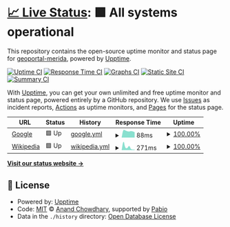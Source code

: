 # [📈 Live Status](https://geoportal-merida.github.io/upptime): <!--live status--> **🟩 All systems operational**

This repository contains the open-source uptime monitor and status page for [geoportal-merida](https://geoportal-merida.github.io/upptime), powered by [Upptime](https://github.com/upptime/upptime).

[![Uptime CI](https://github.com/geoportal-merida/upptime/workflows/Uptime%20CI/badge.svg)](https://github.com/geoportal-merida/upptime/actions?query=workflow%3A%22Uptime+CI%22)
[![Response Time CI](https://github.com/geoportal-merida/upptime/workflows/Response%20Time%20CI/badge.svg)](https://github.com/geoportal-merida/upptime/actions?query=workflow%3A%22Response+Time+CI%22)
[![Graphs CI](https://github.com/geoportal-merida/upptime/workflows/Graphs%20CI/badge.svg)](https://github.com/geoportal-merida/upptime/actions?query=workflow%3A%22Graphs+CI%22)
[![Static Site CI](https://github.com/geoportal-merida/upptime/workflows/Static%20Site%20CI/badge.svg)](https://github.com/geoportal-merida/upptime/actions?query=workflow%3A%22Static+Site+CI%22)
[![Summary CI](https://github.com/geoportal-merida/upptime/workflows/Summary%20CI/badge.svg)](https://github.com/geoportal-merida/upptime/actions?query=workflow%3A%22Summary+CI%22)

With [Upptime](https://upptime.js.org), you can get your own unlimited and free uptime monitor and status page, powered entirely by a GitHub repository. We use [Issues](https://github.com/geoportal-merida/upptime/issues) as incident reports, [Actions](https://github.com/geoportal-merida/upptime/actions) as uptime monitors, and [Pages](https://geoportal-merida.github.io/upptime) for the status page.

<!--start: status pages-->
<!-- This summary is generated by Upptime (https://github.com/upptime/upptime) -->
<!-- Do not edit this manually, your changes will be overwritten -->
<!-- prettier-ignore -->
| URL | Status | History | Response Time | Uptime |
| --- | ------ | ------- | ------------- | ------ |
| <img alt="" src="https://icons.duckduckgo.com/ip3/www.google.com.ico" height="13"> [Google](https://www.google.com) | 🟩 Up | [google.yml](https://github.com/geoportal-merida/upptime/commits/HEAD/history/google.yml) | <details><summary><img alt="Response time graph" src="./graphs/google/response-time-week.png" height="20"> 88ms</summary><br><a href="https://geoportal-merida.github.io/upptime/history/google"><img alt="Response time 92" src="https://img.shields.io/endpoint?url=https%3A%2F%2Fraw.githubusercontent.com%2Fgeoportal-merida%2Fupptime%2FHEAD%2Fapi%2Fgoogle%2Fresponse-time.json"></a><br><a href="https://geoportal-merida.github.io/upptime/history/google"><img alt="24-hour response time 73" src="https://img.shields.io/endpoint?url=https%3A%2F%2Fraw.githubusercontent.com%2Fgeoportal-merida%2Fupptime%2FHEAD%2Fapi%2Fgoogle%2Fresponse-time-day.json"></a><br><a href="https://geoportal-merida.github.io/upptime/history/google"><img alt="7-day response time 88" src="https://img.shields.io/endpoint?url=https%3A%2F%2Fraw.githubusercontent.com%2Fgeoportal-merida%2Fupptime%2FHEAD%2Fapi%2Fgoogle%2Fresponse-time-week.json"></a><br><a href="https://geoportal-merida.github.io/upptime/history/google"><img alt="30-day response time 92" src="https://img.shields.io/endpoint?url=https%3A%2F%2Fraw.githubusercontent.com%2Fgeoportal-merida%2Fupptime%2FHEAD%2Fapi%2Fgoogle%2Fresponse-time-month.json"></a><br><a href="https://geoportal-merida.github.io/upptime/history/google"><img alt="1-year response time 92" src="https://img.shields.io/endpoint?url=https%3A%2F%2Fraw.githubusercontent.com%2Fgeoportal-merida%2Fupptime%2FHEAD%2Fapi%2Fgoogle%2Fresponse-time-year.json"></a></details> | <details><summary><a href="https://geoportal-merida.github.io/upptime/history/google">100.00%</a></summary><a href="https://geoportal-merida.github.io/upptime/history/google"><img alt="All-time uptime 100.00%" src="https://img.shields.io/endpoint?url=https%3A%2F%2Fraw.githubusercontent.com%2Fgeoportal-merida%2Fupptime%2FHEAD%2Fapi%2Fgoogle%2Fuptime.json"></a><br><a href="https://geoportal-merida.github.io/upptime/history/google"><img alt="24-hour uptime 100.00%" src="https://img.shields.io/endpoint?url=https%3A%2F%2Fraw.githubusercontent.com%2Fgeoportal-merida%2Fupptime%2FHEAD%2Fapi%2Fgoogle%2Fuptime-day.json"></a><br><a href="https://geoportal-merida.github.io/upptime/history/google"><img alt="7-day uptime 100.00%" src="https://img.shields.io/endpoint?url=https%3A%2F%2Fraw.githubusercontent.com%2Fgeoportal-merida%2Fupptime%2FHEAD%2Fapi%2Fgoogle%2Fuptime-week.json"></a><br><a href="https://geoportal-merida.github.io/upptime/history/google"><img alt="30-day uptime 100.00%" src="https://img.shields.io/endpoint?url=https%3A%2F%2Fraw.githubusercontent.com%2Fgeoportal-merida%2Fupptime%2FHEAD%2Fapi%2Fgoogle%2Fuptime-month.json"></a><br><a href="https://geoportal-merida.github.io/upptime/history/google"><img alt="1-year uptime 100.00%" src="https://img.shields.io/endpoint?url=https%3A%2F%2Fraw.githubusercontent.com%2Fgeoportal-merida%2Fupptime%2FHEAD%2Fapi%2Fgoogle%2Fuptime-year.json"></a></details>
| <img alt="" src="https://icons.duckduckgo.com/ip3/en.wikipedia.org.ico" height="13"> [Wikipedia](https://en.wikipedia.org) | 🟩 Up | [wikipedia.yml](https://github.com/geoportal-merida/upptime/commits/HEAD/history/wikipedia.yml) | <details><summary><img alt="Response time graph" src="./graphs/wikipedia/response-time-week.png" height="20"> 271ms</summary><br><a href="https://geoportal-merida.github.io/upptime/history/wikipedia"><img alt="Response time 323" src="https://img.shields.io/endpoint?url=https%3A%2F%2Fraw.githubusercontent.com%2Fgeoportal-merida%2Fupptime%2FHEAD%2Fapi%2Fwikipedia%2Fresponse-time.json"></a><br><a href="https://geoportal-merida.github.io/upptime/history/wikipedia"><img alt="24-hour response time 49" src="https://img.shields.io/endpoint?url=https%3A%2F%2Fraw.githubusercontent.com%2Fgeoportal-merida%2Fupptime%2FHEAD%2Fapi%2Fwikipedia%2Fresponse-time-day.json"></a><br><a href="https://geoportal-merida.github.io/upptime/history/wikipedia"><img alt="7-day response time 271" src="https://img.shields.io/endpoint?url=https%3A%2F%2Fraw.githubusercontent.com%2Fgeoportal-merida%2Fupptime%2FHEAD%2Fapi%2Fwikipedia%2Fresponse-time-week.json"></a><br><a href="https://geoportal-merida.github.io/upptime/history/wikipedia"><img alt="30-day response time 323" src="https://img.shields.io/endpoint?url=https%3A%2F%2Fraw.githubusercontent.com%2Fgeoportal-merida%2Fupptime%2FHEAD%2Fapi%2Fwikipedia%2Fresponse-time-month.json"></a><br><a href="https://geoportal-merida.github.io/upptime/history/wikipedia"><img alt="1-year response time 323" src="https://img.shields.io/endpoint?url=https%3A%2F%2Fraw.githubusercontent.com%2Fgeoportal-merida%2Fupptime%2FHEAD%2Fapi%2Fwikipedia%2Fresponse-time-year.json"></a></details> | <details><summary><a href="https://geoportal-merida.github.io/upptime/history/wikipedia">100.00%</a></summary><a href="https://geoportal-merida.github.io/upptime/history/wikipedia"><img alt="All-time uptime 100.00%" src="https://img.shields.io/endpoint?url=https%3A%2F%2Fraw.githubusercontent.com%2Fgeoportal-merida%2Fupptime%2FHEAD%2Fapi%2Fwikipedia%2Fuptime.json"></a><br><a href="https://geoportal-merida.github.io/upptime/history/wikipedia"><img alt="24-hour uptime 100.00%" src="https://img.shields.io/endpoint?url=https%3A%2F%2Fraw.githubusercontent.com%2Fgeoportal-merida%2Fupptime%2FHEAD%2Fapi%2Fwikipedia%2Fuptime-day.json"></a><br><a href="https://geoportal-merida.github.io/upptime/history/wikipedia"><img alt="7-day uptime 100.00%" src="https://img.shields.io/endpoint?url=https%3A%2F%2Fraw.githubusercontent.com%2Fgeoportal-merida%2Fupptime%2FHEAD%2Fapi%2Fwikipedia%2Fuptime-week.json"></a><br><a href="https://geoportal-merida.github.io/upptime/history/wikipedia"><img alt="30-day uptime 100.00%" src="https://img.shields.io/endpoint?url=https%3A%2F%2Fraw.githubusercontent.com%2Fgeoportal-merida%2Fupptime%2FHEAD%2Fapi%2Fwikipedia%2Fuptime-month.json"></a><br><a href="https://geoportal-merida.github.io/upptime/history/wikipedia"><img alt="1-year uptime 100.00%" src="https://img.shields.io/endpoint?url=https%3A%2F%2Fraw.githubusercontent.com%2Fgeoportal-merida%2Fupptime%2FHEAD%2Fapi%2Fwikipedia%2Fuptime-year.json"></a></details>

<!--end: status pages-->

[**Visit our status website →**](https://geoportal-merida.github.io/upptime)

## 📄 License

- Powered by: [Upptime](https://github.com/upptime/upptime)
- Code: [MIT](./LICENSE) © [Anand Chowdhary](https://anandchowdhary.com), supported by [Pabio](https://pabio.com)
- Data in the `./history` directory: [Open Database License](https://opendatacommons.org/licenses/odbl/1-0/)
